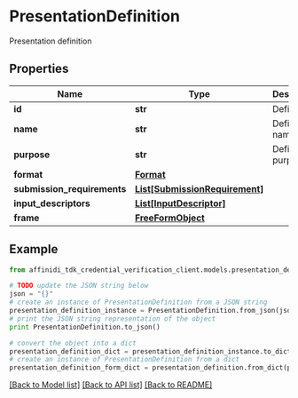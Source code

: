 # PresentationDefinition

Presentation definition

## Properties

| Name                        | Type                                                        | Description        | Notes      |
| --------------------------- | ----------------------------------------------------------- | ------------------ | ---------- |
| **id**                      | **str**                                                     | Definition id      |
| **name**                    | **str**                                                     | Definition name    | [optional] |
| **purpose**                 | **str**                                                     | Definition purpose | [optional] |
| **format**                  | [**Format**](Format.md)                                     |                    | [optional] |
| **submission_requirements** | [**List[SubmissionRequirement]**](SubmissionRequirement.md) |                    | [optional] |
| **input_descriptors**       | [**List[InputDescriptor]**](InputDescriptor.md)             |                    |
| **frame**                   | [**FreeFormObject**](FreeFormObject.md)                     |                    | [optional] |

## Example

```python
from affinidi_tdk_credential_verification_client.models.presentation_definition import PresentationDefinition

# TODO update the JSON string below
json = "{}"
# create an instance of PresentationDefinition from a JSON string
presentation_definition_instance = PresentationDefinition.from_json(json)
# print the JSON string representation of the object
print PresentationDefinition.to_json()

# convert the object into a dict
presentation_definition_dict = presentation_definition_instance.to_dict()
# create an instance of PresentationDefinition from a dict
presentation_definition_form_dict = presentation_definition.from_dict(presentation_definition_dict)
```

[[Back to Model list]](../README.md#documentation-for-models) [[Back to API list]](../README.md#documentation-for-api-endpoints) [[Back to README]](../README.md)
